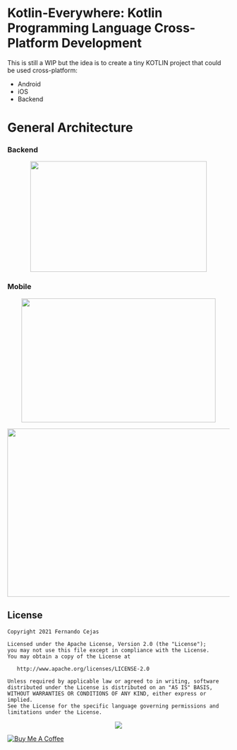 # Kotlin-Everywhere: Kotlin Programming Language Cross-Platform Development

This is still a WIP but the idea is to create a tiny KOTLIN project that could be used cross-platform:

 - Android 
 - iOS
 - Backend

# General Architecture

### Backend

<p align="center">
  <img width="400" height="250" src="https://user-images.githubusercontent.com/1360604/136806434-758e3842-6ecf-47f9-bd78-2927a007f664.png">
</p>


### Mobile

<p align="center">
  <img width="440" height="280" src="https://user-images.githubusercontent.com/1360604/136806773-0abc5501-37d8-4d4a-b4c3-aa7fff7119d2.png">
</p>

<p align="center">
  <img width="640" height="380" src="https://user-images.githubusercontent.com/1360604/136807092-7fe14d39-7f8b-4348-ab5d-568a640258e2.png">
</p>

## License

    Copyright 2021 Fernando Cejas

    Licensed under the Apache License, Version 2.0 (the "License");
    you may not use this file except in compliance with the License.
    You may obtain a copy of the License at

       http://www.apache.org/licenses/LICENSE-2.0

    Unless required by applicable law or agreed to in writing, software
    distributed under the License is distributed on an "AS IS" BASIS,
    WITHOUT WARRANTIES OR CONDITIONS OF ANY KIND, either express or implied.
    See the License for the specific language governing permissions and
    limitations under the License.

<p align="center">
  <img src="https://github.com/android10/Sample-Data/blob/master/android10/android10_logo_big.png">
</p>

<a href="https://www.buymeacoffee.com/android10" target="_blank"><img src="https://www.buymeacoffee.com/assets/img/custom_images/orange_img.png" alt="Buy Me A Coffee" style="height: auto !important;width: auto !important;" ></a>
